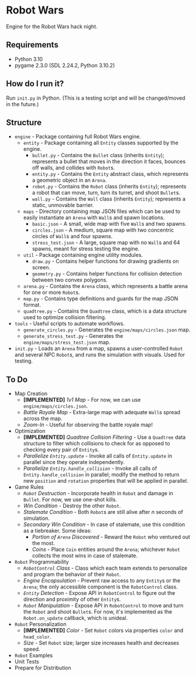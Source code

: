 # Robot Wars

Engine for the Robot Wars hack night.

## Requirements

* Python 3.10
* pygame 2.3.0 (SDL 2.24.2, Python 3.10.2)

## How do I run it?

Run `init.py` in Python. (This is a testing script and will be changed/moved in the future.)

## Structure

* `engine` - Package containing full Robot Wars engine.
    * `entity` - Package containing all `Entity` classes supported by the engine.
        * `bullet.py` - Contains the `Bullet` class (inherits `Entity`); represents a bullet that moves in the direction it faces, bounces off walls, and collides with `Robot`s.
        * `entity.py` - Contains the `Entity` abstract class, which represents a geometric object in an `Arena`.
        * `robot.py` - Contains the `Robot` class (inherits `Entity`); represents a robot that can move, turn, turn its turret, and shoot `Bullet`s.
        * `wall.py` - Contains the `Wall` class (inherits `Entity`); represents a static, unmovable barrier.
    * `maps` - Directory containing map JSON files which can be used to easily instantiate an `Arena` with `Wall`s and spawn locations.
        * `basic.json` - A small, wide map with five `Wall`s and two spawns.
        * `circles.json` - A medium, square map with two concentric circles of `Wall`s and four spawns.
        * `stress_test.json` - A large, square map with no `Wall`s and 64 spawns, meant for stress testing the engine.
    * `util` - Package containing engine utility modules.
        * `draw.py` - Contains helper functions for drawing gradients on screen.
        * `geometry.py` - Contains helper functions for collision detection between two convex polygons.
    * `arena.py` - Contains the `Arena` class, which represents a battle arena for one or more `Robot`s.
    * `map.py` - Contains type definitions and guards for the map JSON format.
    * `quadtree.py` - Contains the `Quadtree` class, which is a data structure used to optimize collision filtering.
* `tools` - Useful scripts to automate workflows.
    * `generate_circles.py` - Generates the `engine/maps/circles.json` map.
    * `generate_stress_test.py` - Generates the `engine/maps/stress_test.json` map.
* `init.py` - Loads an `Arena` from a map, spawns a user-controlled `Robot` and several NPC `Robot`s, and runs the simulation with visuals. Used for testing.

## To Do

* Map Creation
    * **[IMPLEMENTED]** *1v1 Map* - For now, we can use `engine/maps/circles.json`.
    * *Battle Royale Map* - Extra-large map with adequate `Wall`s spread across the map.
    * *Zoom-In* - Useful for observing the battle royale map!
* Optimization
    * **[IMPLEMENTED]** *Quadtree Collision Filtering* - Use a `Quadtree` data structure to filter which collisions to check for as opposed to checking every pair of `Entity`s.
    * *Parallelize `Entity.update`* - Invoke all calls of `Entity.update` in parallel since they operate independently.
    * *Parallelize `Entity.handle_collision`* - Invoke all calls of `Entity.handle_collision` in parallel; modify the method to return new `position` and `rotation` properties that will be applied in parallel.
* Game Rules
    * *`Robot` Destruction* - Incorporate health in `Robot` and damage in `Bullet`. For now, we use one-shot kills.
    * *Win Condition* - Destroy the other `Robot`.
    * *Stalemate Condition* - Both `Robot`s are still alive after *n* seconds of simulation.
    * *Secondary Win Condition* - In case of stalemate, use this condition as a tiebreaker. Some ideas:
        * *Portion of `Arena` Discovered* - Reward the `Robot` who ventured out the most.
        * *Coins* - Place `Coin` entities around the `Arena`; whichever `Robot` collects the most wins in case of stalemate.
* `Robot` Programmability
    * *`RobotControl` Class* - Class which each team extends to personalize and program the behavior of their `Robot`.
    * *Engine Encapsulation* - Prevent raw access to any `Entity`s or the `Arena`; the only accessible component is the `RobotControl` class.
    * *`Entity` Detection* - Expose API in `RobotControl` to figure out the direction and proximity of other `Entity`s.
    * *`Robot` Manipulation* - Expose API in `RobotControl` to move and turn the `Robot` and shoot `Bullet`s. For now, it's implemented as the `Robot.on_update` callback, which is unideal.
* `Robot` Personalization
    * **[IMPLEMENTED]** *Color* - Set `Robot` colors via properties `color` and `head_color`.
    * *Size* - Set `Robot` size; larger size increases health and decreases speed.
* `Robot` Examples
* Unit Tests
* Prepare for Distribution

